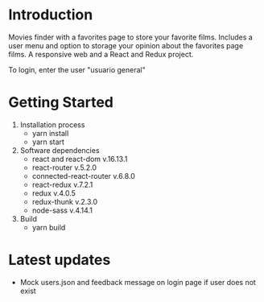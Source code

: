 # Introduction 
Movies finder with a favorites page to store your favorite films. Includes a user menu and option to storage your opinion about the favorites page films. A responsive web and a React and Redux project.

To login, enter the user "usuario general"

# Getting Started
1.	Installation process
    - yarn install
    - yarn start 
2.	Software dependencies
    - react and react-dom v.16.13.1
    - react-router v.5.2.0
    - connected-react-router v.6.8.0
    - react-redux v.7.2.1
    - redux v.4.0.5
    - redux-thunk v.2.3.0
    - node-sass v.4.14.1
3.	Build
    - yarn build

# Latest updates
- Mock users.json and feedback message on login page if user does not exist
